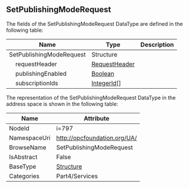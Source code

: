 <!-- datatype -->
## SetPublishingModeRequest
  
<!-- end of description -->
The fields of the SetPublishingModeRequest DataType are defined in the following table:  

|Name|Type|Description|
|---|---|---|
|SetPublishingModeRequest|Structure||
|&nbsp;&nbsp;&nbsp;&nbsp;requestHeader|[RequestHeader](../../../Part4/Services/RequestHeader/readme.md)||
|&nbsp;&nbsp;&nbsp;&nbsp;publishingEnabled|[Boolean](../../../Part3/DataTypes/Boolean/readme.md)||
|&nbsp;&nbsp;&nbsp;&nbsp;subscriptionIds|[IntegerId](../../../Part4/DataTypes/IntegerId/readme.md)[]||

The representation of the SetPublishingModeRequest DataType in the address space is shown in the following table:  

|Name|Attribute|
|---|---|
|NodeId|i=797|
|NamespaceUri|http://opcfoundation.org/UA/|
|BrowseName|SetPublishingModeRequest|
|IsAbstract|False|
|BaseType|[Structure](../../../Part3/DataTypes/Structure/readme.md)|
|Categories|Part4/Services|

